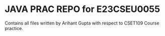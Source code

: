 # JAVA PRAC REPO for E23CSEU0055

Contains all files written by Arihant Gupta with respect to CSET109 Course practice.
